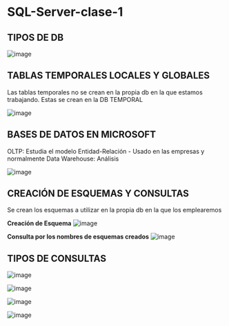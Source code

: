 # SQL-Server-clase-1

## TIPOS DE DB

![image](https://github.com/user-attachments/assets/3660fd9b-388b-4bad-b92e-892b701eb4b9)

## TABLAS TEMPORALES LOCALES Y GLOBALES
Las tablas temporales no se crean en la propia db en la que estamos trabajando. Estas se crean en la DB TEMPORAL

![image](https://github.com/user-attachments/assets/367909e2-7aa0-40a1-9e8d-f888ce751375)

## BASES DE DATOS EN MICROSOFT

OLTP: Estudia el modelo Entidad-Relación - Usado en las empresas y normalmente
Data Warehouse: Análisis 

![image](https://github.com/user-attachments/assets/5755f4fa-c9e2-492c-a4e1-d7c45d8089f4)

## CREACIÓN DE ESQUEMAS Y CONSULTAS
Se crean los esquemas a utilizar en la propia db en la que los emplearemos

**Creación de Esquema**
![image](https://github.com/user-attachments/assets/032d131c-f038-462b-b9be-6442d820f57c)

**Consulta por los nombres de esquemas creados**
![image](https://github.com/user-attachments/assets/148acd34-0399-4978-a66d-09953887e77d)

## TIPOS DE CONSULTAS

![image](https://github.com/user-attachments/assets/85dab261-2da5-4c87-bb86-b1fc13ce684b)

![image](https://github.com/user-attachments/assets/517f5cdc-ab4e-4500-9bfa-49e242786b79)

![image](https://github.com/user-attachments/assets/6d120cca-9eba-4b4f-b1f7-5b55d196b5a0)

![image](https://github.com/user-attachments/assets/6a1b0795-5298-4cac-9997-7568b6275cd6)


